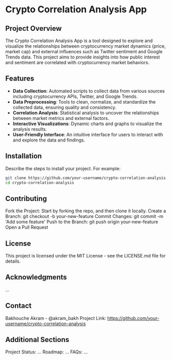 # Crypto Correlation Analysis App

## Project Overview
The Crypto Correlation Analysis App is a tool designed to explore and visualize the relationships between cryptocurrency market dynamics (price, market cap) and external influences such as Twitter sentiment and Google Trends data. This project aims to provide insights into how public interest and sentiment are correlated with cryptocurrency market behaviors.

## Features
- **Data Collection**: Automated scripts to collect data from various sources including cryptocurrency APIs, Twitter, and Google Trends.
- **Data Preprocessing**: Tools to clean, normalize, and standardize the collected data, ensuring quality and consistency.
- **Correlation Analysis**: Statistical analysis to uncover the relationships between market metrics and external factors.
- **Interactive Visualizations**: Dynamic charts and graphs to visualize the analysis results.
- **User-Friendly Interface**: An intuitive interface for users to interact with and explore the data and findings.

## Installation
Describe the steps to install your project. For example:
```bash
git clone https://github.com/your-username/crypto-correlation-analysis.git
cd crypto-correlation-analysis
```

## Contributing
Fork the Project: Start by forking the repo, and then clone it locally.
Create a Branch: git checkout -b your-new-feature
Commit Changes: git commit -m 'Add some feature'
Push to the Branch: git push origin your-new-feature
Open a Pull Request

## License
This project is licensed under the MIT License - see the LICENSE.md file for details.

## Acknowledgments
...

## Contact
Bakhouche Akram - @akram_bakh
Project Link: https://github.com/your-username/crypto-correlation-analysis

## Additional Sections
Project Status: ...
Roadmap: ...
FAQs: ...
